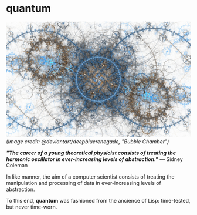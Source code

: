 quantum
==========
![](resources/images/quantum.jpg)
*(Image credit: @deviantart/deepbluerenegade, "Bubble Chamber")*

***"The career of a young theoretical physicist consists of treating the harmonic oscillator in ever-increasing levels of abstraction."*** — Sidney Coleman

In like manner, the aim of a computer scientist consists of treating the manipulation and processing of data in ever-increasing levels of abstraction.

To this end, **quantum** was fashioned from the ancience of Lisp: time-tested, but never time-worn.
